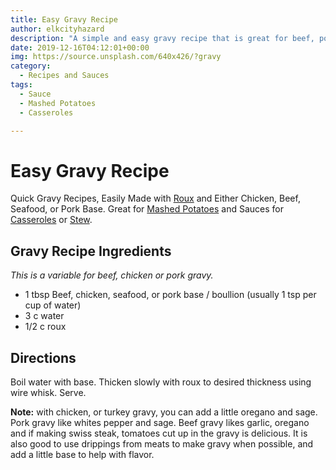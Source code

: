 ```yaml
---
title: Easy Gravy Recipe
author: elkcityhazard
description: "A simple and easy gravy recipe that is great for beef, pork, or chicken. It can be made with a beef, pork, or mushroom base. It makes a great addition to many of Chef Frank's recipes."
date: 2019-12-16T04:12:01+00:00
img: https://source.unsplash.com/640x426/?gravy
category:
  - Recipes and Sauces 
tags:
  - Sauce
  - Mashed Potatoes
  - Casseroles

---
```

# Easy Gravy Recipe
Quick Gravy Recipes, Easily Made with <a href="/wordpress/easy-vegetarian-dinner-recipes/how-to-make-roux/" rel="noopener noreferrer" target="_blank">Roux</a> and Either Chicken, Beef, Seafood, or Pork Base. Great for <a href="/wordpress/recipes-for-special-occasions-and-events/homemade-mashed-potatoes-recipe/" rel="noopener noreferrer" target="_blank">Mashed Potatoes</a> and Sauces for <a href="/wordpress/casserole-recipes/" rel="noopener noreferrer" target="_blank">Casseroles</a> or <a href="/wordpress/homemade-soups/" rel="noopener noreferrer" target="_blank">Stew</a>.

## Gravy Recipe Ingredients

_This is a variable for beef, chicken or pork gravy._

  * 1 tbsp Beef, chicken, seafood, or pork base / boullion (usually 1 tsp per cup of water)
  * 3 c water
  * 1/2 c roux

## Directions

Boil water with base. Thicken slowly with roux to desired thickness using wire whisk. Serve.

**Note:** with chicken, or turkey gravy, you can add a little oregano and sage. Pork gravy like whites pepper and sage. Beef gravy likes garlic, oregano and if making swiss steak, tomatoes cut up in the gravy is delicious. It is also good to use drippings from meats to make gravy when possible, and add a little base to help with flavor.